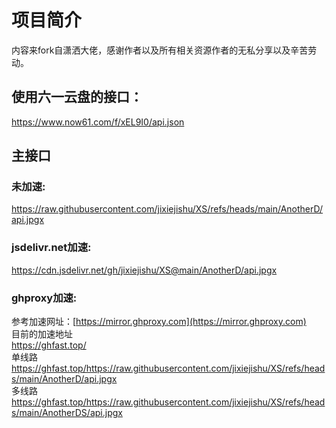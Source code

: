 # 项目简介  
内容来fork自潇洒大佬，感谢作者以及所有相关资源作者的无私分享以及辛苦劳动。    


## 使用六一云盘的接口：  
https://www.now61.com/f/xEL9I0/api.json    



## 主接口    
### 未加速:    
https://raw.githubusercontent.com/jixiejishu/XS/refs/heads/main/AnotherD/api.jpgx    
   

### jsdelivr.net加速:    
https://cdn.jsdelivr.net/gh/jixiejishu/XS@main/AnotherD/api.jpgx    
   

### ghproxy加速:    
参考加速网址：[https://mirror.ghproxy.com](https://mirror.ghproxy.com)    
目前的加速地址   
https://ghfast.top/    
单线路    
https://ghfast.top/https://raw.githubusercontent.com/jixiejishu/XS/refs/heads/main/AnotherD/api.jpgx    
多线路  
https://ghfast.top/https://raw.githubusercontent.com/jixiejishu/XS/refs/heads/main/AnotherDS/api.jpgx    


